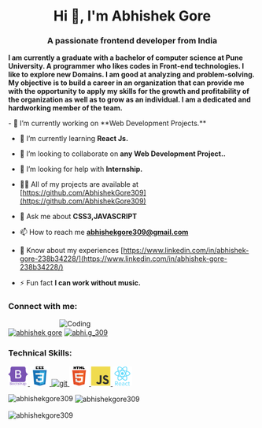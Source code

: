 


<h1 align="center">Hi 👋, I'm Abhishek Gore</h1>
<h3 align="center">A passionate frontend developer from India</h3>


<p><b>I am currently a graduate with a bachelor of computer science at Pune University. A programmer who likes codes in Front-end technologies. I like to explore new Domains. I am good at analyzing and problem-solving. My objective is to build a career in an organization that can provide me with the opportunity to apply my skills for the growth and profitability of the organization as well as to grow as an individual. I am a dedicated and hardworking member of the team.</b><p/>
- 🔭 I’m currently working on **Web Development Projects.**

- 🌱 I’m currently learning **React Js.**

- 👯 I’m looking to collaborate on **any Web Development Project..**

- 🤝 I’m looking for help with **Internship.**

- 👨‍💻 All of my projects are available at [https://github.com/AbhishekGore309](https://github.com/AbhishekGore309)

- 💬 Ask me about **CSS3,JAVASCRIPT**

- 📫 How to reach me **abhishekgore309@gmail.com**

- 📄 Know about my experiences [https://www.linkedin.com/in/abhishek-gore-238b34228/](https://www.linkedin.com/in/abhishek-gore-238b34228/)

- ⚡ Fun fact **I can work without music.**

<h3 align="left">Connect with me:</h3>
<img align="right" alt="Coding" width="400" src="https://cdn.dribbble.com/users/1162077/screenshots/3848914/programmer.gif">

<p align="left">
<a href="https://linkedin.com/in/abhishek gore" target="blank"><img align="center" src="https://raw.githubusercontent.com/rahuldkjain/github-profile-readme-generator/master/src/images/icons/Social/linked-in-alt.svg" alt="abhishek gore" height="30" width="40" /></a>
<a href="https://instagram.com/abhi.g_309" target="blank"><img align="center" src="https://raw.githubusercontent.com/rahuldkjain/github-profile-readme-generator/master/src/images/icons/Social/instagram.svg" alt="abhi.g_309" height="30" width="40" /></a>
</p>

<h3 align="left">Technical Skills:</h3>
<p align="left"> <a href="https://getbootstrap.com" target="_blank" rel="noreferrer"> <img src="https://raw.githubusercontent.com/devicons/devicon/master/icons/bootstrap/bootstrap-plain-wordmark.svg" alt="bootstrap" width="40" height="40"/> </a> <a href="https://www.w3schools.com/css/" target="_blank" rel="noreferrer"> <img src="https://raw.githubusercontent.com/devicons/devicon/master/icons/css3/css3-original-wordmark.svg" alt="css3" width="40" height="40"/> </a> <a href="https://git-scm.com/" target="_blank" rel="noreferrer"> <img src="https://www.vectorlogo.zone/logos/git-scm/git-scm-icon.svg" alt="git" width="40" height="40"/> </a> <a href="https://www.w3.org/html/" target="_blank" rel="noreferrer"> <img src="https://raw.githubusercontent.com/devicons/devicon/master/icons/html5/html5-original-wordmark.svg" alt="html5" width="40" height="40"/> </a> <a href="https://developer.mozilla.org/en-US/docs/Web/JavaScript" target="_blank" rel="noreferrer"> <img src="https://raw.githubusercontent.com/devicons/devicon/master/icons/javascript/javascript-original.svg" alt="javascript" width="40" height="40"/> </a> <a href="https://reactjs.org/" target="_blank" rel="noreferrer"> <img src="https://raw.githubusercontent.com/devicons/devicon/master/icons/react/react-original-wordmark.svg" alt="react" width="40" height="40"/> </a> </p>

<p><img align="left" src="https://github-readme-stats.vercel.app/api/top-langs?username=abhishekgore309&show_icons=true&locale=en&layout=compact" alt="abhishekgore309" /></p>

<p>&nbsp;<img align="center" src="https://github-readme-stats.vercel.app/api?username=abhishekgore309&show_icons=true&locale=en" alt="abhishekgore309" /></p>

<p><img align="center" src="https://github-readme-streak-stats.herokuapp.com/?user=abhishekgore309&" alt="abhishekgore309" /></p>
